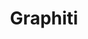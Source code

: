 ---
created: '2025-09-16T15:05:15.651575'
modified: '2025-09-17T15:33:51.728162'
ship_factor: 5
subtype: mcp-servers
tags: []
title: Graphiti
type: tool
version: 1
---